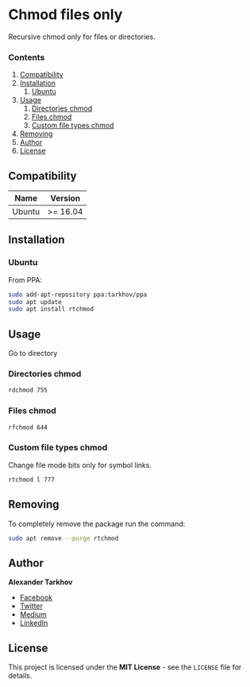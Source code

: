 # Chmod files only

Recursive chmod only for files or directories.

### Contents

1. [Compatibility](#compatibility)
2. [Installation](#installation)
   1. [Ubuntu](#ubuntu)
3. [Usage](#usage)
   1. [Directories chmod](#directories-chmod)
   2. [Files chmod](#files-chmod)
   3. [Custom file types chmod](#custom-file-types-chmod)
4. [Removing](#removing)
5. [Author](#author)
6. [License](#license)

## Compatibility

Name | Version
------- | -------
Ubuntu | >= 16.04

## Installation

### Ubuntu

From PPA:

```bash
sudo add-apt-repository ppa:tarkhov/ppa
sudo apt update
sudo apt install rtchmod
```

## Usage

Go to directory 

### Directories chmod

```bash
rdchmod 755
```

### Files chmod

```bash
rfchmod 644
```

### Custom file types chmod

Change file mode bits only for symbol links.

```bash
rtchmod l 777
```

## Removing

To completely remove the package run the command:

```bash
sudo apt remove --purge rtchmod
```

## Author

**Alexander Tarkhov**

* [Facebook](https://www.facebook.com/alex.tarkhov)
* [Twitter](https://twitter.com/alextarkhov)
* [Medium](https://medium.com/@tarkhov)
* [LinkedIn](https://www.linkedin.com/in/tarkhov/)

## License

This project is licensed under the **MIT License** - see the `LICENSE` file for details.
